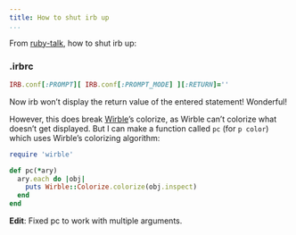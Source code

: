 ```yaml
---
title: How to shut irb up
...
```


From [ruby-talk](http://groups.google.com/group/comp.lang.ruby/browse_thread/thread/9c1febbe05513dc0/b9d4686b270e4f50), how to shut irb up:

### .irbrc

```ruby
IRB.conf[:PROMPT][ IRB.conf[:PROMPT_MODE] ][:RETURN]='' 
```

Now irb won’t display the return value of the entered statement! Wonderful!

However, this does break [Wirble](http://pablotron.org/software/wirble/)’s colorize, as Wirble can’t colorize what doesn’t get displayed. But I can make a function called `pc` (for `p color`) which uses Wirble’s colorizing algorithm:

```ruby
require 'wirble'

def pc(*ary)
  ary.each do |obj|
    puts Wirble::Colorize.colorize(obj.inspect)
  end
end
```

**Edit**: Fixed pc to work with multiple arguments.
